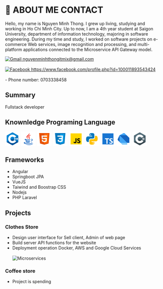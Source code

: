 # 🌟 ABOUT ME CONTACT
Hello, my name is Nguyen Minh Thong. I grew up living, studying and working in Ho Chi Minh City. Up to now, I am a 4th year student at Saigon University, department of information technology, majoring in software engineering. During my time and study, I worked on software projects on e-commerce Web services, image recognition and processing, and multi-platform applications connected to the Microservice API Gateway model.

<a href="nguyenminhthongitmix@gmail.com">
  <img src="https://upload.wikimedia.org/wikipedia/commons/7/7e/Gmail_icon_%282020%29.svg" alt="Gmail" width="15px" height="15px">
  nguyenminhthongitmix@gmail.com
</a>
<br></br>
<a href="https://www.facebook.com/profile.php?id=100011893543424">
  <img src="https://upload.wikimedia.org/wikipedia/commons/5/51/Facebook_f_logo_%282019%29.svg" alt="Facebook" width="15px" height="15px">
  https://www.facebook.com/profile.php?id=100011893543424
</a>
<br></br>
- Phone number:
<a hrel= "0703338458"> 0703338458</a>

 
## Summary
Fullstack developer

## Knownledge Programing Language
![C++](assets/c.png)
![Java](assets/java.png)
![HTML](assets/html.png)
![CSS](assets/css.png)
![JavaScript](assets/js.png)
![Python](assets/python.png)
![TypeScript](assets/ts.png)
![Dart](assets/dart.png)
![C#](assets/csharp.png)

## Frameworks
 - Angular
 - Springboot JPA
 - VueJS
 - Taiwind and Boostrap CSS
 - Nodejs
 - PHP Laravel
   
## Projects
### Clothes Store 
- Design user interface for Sell client, Admin of web page
- Build server API functions for the website
- Deployment operation Docker, AWS and Google Cloud Services
<br></br>
![Microservices](https://fiverr-res.cloudinary.com/images/t_main1,q_auto,f_auto,q_auto,f_auto/gigs/322188839/original/c6d34579e1973344a9afa8d179cfe0ff450c50e9/do-angular-and-spring-boot-development.jpg)
### Coffee store
- Project is spending

